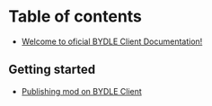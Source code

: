 # Table of contents

* [Welcome to oficial BYDLE Client Documentation!](README.md)

## Getting started

* [Publishing mod on BYDLE Client](getting-started/publishing-mod-on-bydle-client.md)
